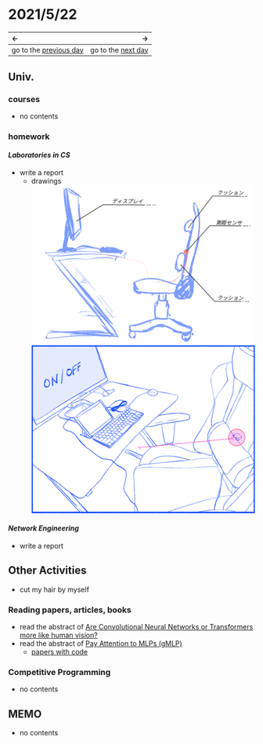 # 2021/5/22
|←|→|
|:---|---:|
go to the [previous day](21st.md) | go to the [next day](23rd.md)

## Univ.
### courses
- no contents

### homework
#### *Laboratories in CS*
- write a report
  - drawings  
    ![idea](./img_folder/laboratory_RS_idea.png)  
    ![sketch](./img_folder/laboratory_RS_sketch.png)  

#### *Network Engineering*
- write a report

## Other Activities
- cut my hair by myself

### Reading papers, articles, books
- read the abstract of [Are Convolutional Neural Networks or Transformers more like human vision?](https://arxiv.org/abs/2105.07197)
- read the abstract of [Pay Attention to MLPs (gMLP)](https://arxiv.org/abs/2105.08050)
  - [papers with code](https://paperswithcode.com/paper/pay-attention-to-mlps)

### Competitive Programming
- no contents

## MEMO
- no contents
